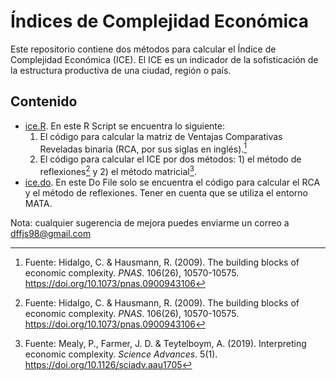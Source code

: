# Índices de Complejidad Económica
Este repositorio contiene dos métodos para calcular el Índice de Complejidad Económica (ICE). El ICE es un indicador de la sofisticación de la estructura productiva de una ciudad, región o país.

## Contenido
- [ice.R](/ice.R). En este R Script se encuentra lo siguiente:
  1. El código para calcular la matriz de Ventajas Comparativas Reveladas binaria (RCA, por sus siglas en inglés).[^1]
  2. El código para calcular el ICE por dos métodos: 1) el método de reflexiones[^1] y 2) el método matricial[^2].
- [ice.do](/ice.do). En este Do File solo se encuentra el código para calcular el RCA y el método de reflexiones. Tener en cuenta que se utiliza el entorno MATA.
     
Nota: cualquier sugerencia de mejora puedes enviarme un correo a dffjs98@gmail.com

[^1]: Fuente: Hidalgo, C. & Hausmann, R. (2009). The building blocks of economic complexity. *PNAS*. 106(26), 10570-10575. https://doi.org/10.1073/pnas.0900943106

[^2]: Fuente: Mealy, P., Farmer, J. D. & Teytelboym, A. (2019). Interpreting economic complexity. *Science Advances*. 5(1). https://doi.org/10.1126/sciadv.aau1705
